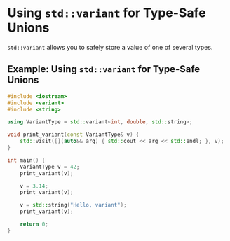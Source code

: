 # Using `std::variant` for Type-Safe Unions

`std::variant` allows you to safely store a value of one of several types.

## Example: Using `std::variant` for Type-Safe Unions

```cpp
#include <iostream>
#include <variant>
#include <string>

using VariantType = std::variant<int, double, std::string>;

void print_variant(const VariantType& v) {
    std::visit([](auto&& arg) { std::cout << arg << std::endl; }, v);
}

int main() {
    VariantType v = 42;
    print_variant(v);

    v = 3.14;
    print_variant(v);

    v = std::string("Hello, variant");
    print_variant(v);

    return 0;
}
```
